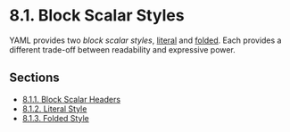 # 8.1. Block Scalar Styles

YAML provides two *block scalar styles*, [literal](https://yaml.org/spec/1.2.2/#literal-style) and [folded](https://yaml.org/spec/1.2.2/#line-folding). Each provides a different trade-off between readability and expressive power.

## Sections

- [8.1.1. Block Scalar Headers](8.1.1-block-scalar-headers.md)
- [8.1.2. Literal Style](8.1.2-literal-style.md)
- [8.1.3. Folded Style](8.1.3-folded-style.md)